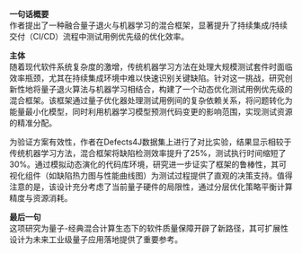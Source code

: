 **一句话概要**  
作者提出了一种融合量子退火与机器学习的混合框架，显著提升了持续集成/持续交付（CI/CD）流程中测试用例优先级的优化效率。

**主体**  
随着现代软件系统复杂度的激增，传统机器学习方法在处理大规模测试套件时面临效率瓶颈，尤其在持续集成环境中难以快速识别关键缺陷。针对这一挑战，研究创新性地将量子退火算法与机器学习相结合，构建了一个动态优化测试用例优先级的混合框架。该框架通过量子优化器处理测试用例间的复杂依赖关系，将问题转化为能量最小化模型，同时利用机器学习模型预测代码变更的影响范围，实现测试资源的精准分配。

为验证方案有效性，作者在Defects4J数据集上进行了对比实验，结果显示相较于传统机器学习方法，混合框架将缺陷检测效率提升了25%，测试执行时间缩短了30%。通过模拟动态演化的代码库环境，研究进一步证实了框架的鲁棒性，其可视化组件（如缺陷热力图与性能曲线图）为测试过程提供了直观的决策支持。值得注意的是，该设计充分考虑了当前量子硬件的局限性，通过分层优化策略平衡计算精度与资源消耗。

**最后一句**  
这项研究为量子-经典混合计算生态下的软件质量保障开辟了新路径，其可扩展性设计为未来工业级量子应用落地提供了重要参考。